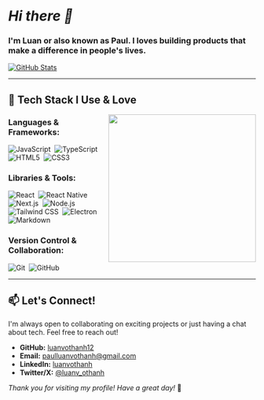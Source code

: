 # _Hi there 👋_

### I'm Luan or also known as Paul. I loves building products that make a difference in people's lives. 

[![GitHub Stats](https://github-readme-stats.vercel.app/api?username=luanvothanh12&show_icons=true&theme=radical)](https://github.com/luanvothanh12)

---

## 🚀 Tech Stack I Use & Love

<img src="https://github-readme-stats.vercel.app/api/top-langs/?username=luanvothanh12&layout=compact&langs_count=10&theme=radical" align="right" width="300px">

### **Languages & Frameworks:**
![JavaScript](https://img.shields.io/badge/-JavaScript-2f1a47?style=flat&logo=javascript)&nbsp;
![TypeScript](https://img.shields.io/badge/-TypeScript-2f1a47?style=flat&logo=typescript)&nbsp;
![HTML5](https://img.shields.io/badge/-HTML5-2f1a47?style=flat&logo=html5)&nbsp;
![CSS3](https://img.shields.io/badge/-CSS3-2f1a47?style=flat&logo=css3)&nbsp;

### **Libraries & Tools:**
![React](https://img.shields.io/badge/-React-2f1a47?style=flat&logo=react)&nbsp;
![React Native](https://img.shields.io/badge/-React%20Native-2f1a47?style=flat&logo=react)&nbsp;
![Next.js](https://img.shields.io/badge/-Next.js-2f1a47?style=flat&logo=next.js)&nbsp;
![Node.js](https://img.shields.io/badge/-Node.js-2f1a47?style=flat&logo=node.js)&nbsp;
![Tailwind CSS](https://img.shields.io/badge/-Tailwind%20CSS-2f1a47?style=flat&logo=tailwindcss)&nbsp;
![Electron](https://img.shields.io/badge/-Electron-2f1a47?style=flat&logo=electron)&nbsp;
![Markdown](https://img.shields.io/badge/-Markdown-2f1a47?style=flat&logo=markdown)&nbsp;

### **Version Control & Collaboration:**
![Git](https://img.shields.io/badge/-Git-2f1a47?style=flat&logo=git)&nbsp;
![GitHub](https://img.shields.io/badge/-GitHub-2f1a47?style=flat&logo=github)&nbsp;

---

## 📫 **Let's Connect!**

I'm always open to collaborating on exciting projects or just having a chat about tech. Feel free to reach out!

- **GitHub:** [luanvothanh12](https://github.com/luanvothanh12)
- **Email:** [paulluanvothanh@gmail.com](mailto:paulluanvothanh@gmail.com)
- **LinkedIn:** [luanvothanh](https://www.linkedin.com/in/luanvothanh)
- **Twitter/X:** [@luanv_othanh](https://x.com/@luanv_othanh)

*Thank you for visiting my profile! Have a great day!* 🚀
